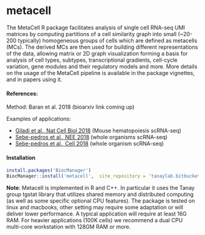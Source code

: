 
# metacell

The MetaCell R package facilitates analysis of single cell RNA-seq UMI matrices 
by computing partitions of a cell similarity graph into small (~20-200 typically) homogeneous groups of cells which are defined as metacells (MCs). The derived MCs are then used for building different representations of the data, allowing matrix or 2D graph visualization forming a basis for analysis of cell types, subtypes, transcriptional gradients, cell-cycle variation, gene modules and their regulatory models and more. More details on the usage of the MetaCell pipeline is available in the package vignettes, and in papers using it.

#### References:

Method: Baran et al. 2018 (bioarxiv link coming up)

Examples of applications:

* [Giladi et al., Nat Cell Biol 2018](http://www.nature.com/articles/s41556-018-0121-4) (Mouse hematopoiesis scRNA-seq)
* [Sebe-pedros et al., NEE 2018](https://www.nature.com/articles/s41559-018-0575-6) (whole organisms scRNA-seq)
* [Sebe-pedros et al., Cell 2018](https://www.cell.com/cell/abstract/S0092-8674(18)30596-8) (whole organism scRNA-seq)

#### Installation


```r
install.packages('BiocManager') 
BiocManager::install('metacell',  site_repository = 'tanaylab.bitbucket.io/repo', update = FALSE)
```

**Note**: Metacell is implemented in R and C++. In particular it uses the Tanay group tgstat library that utilizes shared memory and distributed computing (as well as some specific optional CPU features). The package is tested on linux and macbooks, other setting may require some adaptation or will deliver lower performance. A typical application will require at least 16G RAM. 
For heavier applications (100K cells) we recommend a dual CPU multi-core workstation with 128GM RAM or more.
